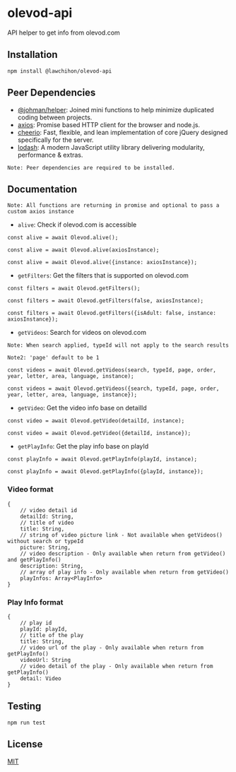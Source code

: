 # olevod-api
API helper to get info from olevod.com


## Installation

```
npm install @lawchihon/olevod-api
```

## Peer Dependencies
- [@johman/helper](https://www.npmjs.com/package/@johman/helper): Joined mini functions to help minimize duplicated coding between projects.
- [axios](https://github.com/axios/axios): Promise based HTTP client for the browser and node.js.
- [cheerio](https://github.com/cheeriojs/cheerio): Fast, flexible, and lean implementation of core jQuery designed specifically for the server.
- [lodash](https://github.com/lodash/lodash): A modern JavaScript utility library delivering modularity, performance & extras.

`Note: Peer dependencies are required to be installed.`

## Documentation
`Note: All functions are returning in promise and optional to pass a custom axios instance`

- `alive`: Check if olevod.com is accessible

```
const alive = await Olevod.alive();
```

```
const alive = await Olevod.alive(axiosInstance);
```

```
const alive = await Olevod.alive({instance: axiosInstance});
```

- `getFilters`: Get the filters that is supported on olevod.com

```
const filters = await Olevod.getFilters();
```

```
const filters = await Olevod.getFilters(false, axiosInstance);
```

```
const filters = await Olevod.getFilters({isAdult: false, instance: axiosInstance});
```

- `getVideos`: Search for videos on olevod.com

`Note: When search applied, typeId will not apply to the search results`

`Note2: 'page' default to be 1`

```
const videos = await Olevod.getVideos(search, typeId, page, order, year, letter, area, language, instance);
```

```
const videos = await Olevod.getVideos({search, typeId, page, order, year, letter, area, language, instance});
```

- `getVideo`: Get the video info base on detailId

```
const video = await Olevod.getVideo(detailId, instance);
```

```
const video = await Olevod.getVideo({detailId, instance});
```

- `getPlayInfo`: Get the play info base on playId

```
const playInfo = await Olevod.getPlayInfo(playId, instance);
```

```
const playInfo = await Olevod.getPlayInfo({playId, instance});
```

### Video format
```
{
    // video detail id
    detailId: String,
    // title of video
    title: String,
    // string of video picture link - Not available when getVideos() without search or typeId
    picture: String,
    // video description - Only available when return from getVideo() and getPlayInfo()
    description: String,
    // array of play info - Only available when return from getVideo()
    playInfos: Array<PlayInfo>
}
```

### Play Info format
```
{
    // play id
    playId: playId,
    // title of the play
    title: String,
    // video url of the play - Only available when return from getPlayInfo()
    videoUrl: String
    // video detail of the play - Only available when return from getPlayInfo()
    detail: Video
}
```

## Testing

```
npm run test
```

## License
[MIT](LICENSE)

